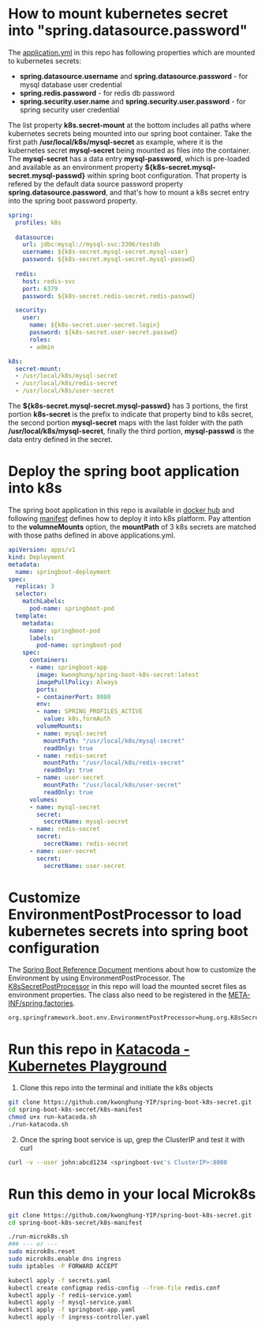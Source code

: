 # How to mount kubernetes secret into "spring.datasource.password"
The [application.yml](/src/main/resources/application.yml) in this repo has following properties which are mounted to kubernetes secrets:

* **spring.datasource.username** and **spring.datasource.password** - for mysql database user credential
* **spring.redis.password** - for redis db password
* **spring.security.user.name** and **spring.security.user.password** - for spring security user credential

The list property **k8s.secret-mount** at the bottom includes all paths where kubernetes secrets being mounted into our spring boot container. Take the first path **/usr/local/k8s/mysql-secret** as example, where it is the kubernetes secret **mysql-secret** being mounted as files into the container. The **mysql-secret** has a data entry **mysql-password**, which is pre-loaded and available as an environment property **${k8s-secret.mysql-secret.mysql-passwd}** within spring boot configuration. That property is refered by the default data source password property **spring.datasource.password**, and that's how to mount a k8s secret entry into the spring boot password property. 

```yaml
spring:
  profiles: k8s
 
  datasource:
    url: jdbc:mysql://mysql-svc:3306/testdb
    username: ${k8s-secret.mysql-secret.mysql-user}
    password: ${k8s-secret.mysql-secret.mysql-passwd}
  
  redis:
    host: redis-svc
    port: 6379
    password: ${k8s-secret.redis-secret.redis-passwd}

  security:
    user:
      name: ${k8s-secret.user-secret.login}
      password: ${k8s-secret.user-secret.passwd}
      roles:
      - admin

k8s:
  secret-mount:
  - /usr/local/k8s/mysql-secret
  - /usr/local/k8s/redis-secret
  - /usr/local/k8s/user-secret
```

The **${k8s-secret.mysql-secret.mysql-passwd}** has 3 portions, the first portion **k8s-secret** is the prefix to indicate that property bind to k8s secret, the second portion **mysql-secret** maps with the last folder with the path **/usr/local/k8s/mysql-secret**, finally the third portion, **mysql-passwd** is the data entry defined in the secret.

# Deploy the spring boot application into k8s
The spring boot application in this repo is available in [docker hub](https://cloud.docker.com/u/kwonghung/repository/docker/kwonghung/spring-boot-k8s-secret) and following [manifest](/k8s-manifest/springboot-app.yaml) defines how to deploy it into k8s platform. Pay attention to the **volumneMounts** option, the **mountPath** of 3 k8s secrets are matched with those paths defined in above applications.yml.

```yaml
apiVersion: apps/v1
kind: Deployment
metadata:
  name: springboot-deployment
spec:
  replicas: 3
  selector:
    matchLabels:
      pod-name: springboot-pod
  template:
    metadata:
      name: springboot-pod
      labels:
        pod-name: springboot-pod
    spec:
      containers:
      - name: springboot-app
        image: kwonghung/spring-boot-k8s-secret:latest
        imagePullPolicy: Always
        ports:
        - containerPort: 8080
        env:
        - name: SPRING_PROFILES_ACTIVE
          value: k8s,formAuth
        volumeMounts:
        - name: mysql-secret
          mountPath: "/usr/local/k8s/mysql-secret"
          readOnly: true
        - name: redis-secret
          mountPath: "/usr/local/k8s/redis-secret"
          readOnly: true
        - name: user-secret
          mountPath: "/usr/local/k8s/user-secret"
          readOnly: true         
      volumes:
      - name: mysql-secret
        secret:
          secretName: mysql-secret
      - name: redis-secret
        secret:
          secretName: redis-secret
      - name: user-secret
        secret:
          secretName: user-secret
```

# Customize EnvironmentPostProcessor to load kubernetes secrets into spring boot configuration
The [Spring Boot Reference Document](https://docs.spring.io/spring-boot/docs/2.2.0.M4/reference/html/#howto-customize-the-environment-or-application-context) mentions about how to customize the Environment by using EnvironmentPostProcessor. The [K8sSecretPostProcessor](/src/main/java/hung/org/K8sSecretPostProcessor.java) in this repo will load the mounted secret files as environment properties. The class also need to be registered in the [META-INF/spring.factories](/src/main/resources/META-INF).

```properties
org.springframework.boot.env.EnvironmentPostProcessor=hung.org.K8sSecretPostProcessor
```

# Run this repo in [Katacoda - Kubernetes Playground](https://www.katacoda.com/courses/kubernetes/playground)

1. Clone this repo into the terminal and initiate the k8s objects
```bash
git clone https://github.com/kwonghung-YIP/spring-boot-k8s-secret.git
cd spring-boot-k8s-secret/k8s-manifest
chmod u+x run-katacoda.sh
./run-katacoda.sh
```

2. Once the spring boot service is up, grep the ClusterIP and test it with curl
```bash
curl -v --user john:abcd1234 <springboot-svc's ClusterIP>:8080
```

# Run this demo in your local Microk8s
```bash
git clone https://github.com/kwonghung-YIP/spring-boot-k8s-secret.git
cd spring-boot-k8s-secret/k8s-manifest

./run-microk8s.sh
### --- or ---
sudo microk8s.reset
sudo microk8s.enable dns ingress
sudo iptables -P FORWARD ACCEPT

kubectl apply -f secrets.yaml
kubectl create configmap redis-config --from-file redis.conf
kubectl apply -f redis-service.yaml
kubectl apply -f mysql-service.yaml
kubectl apply -f springboot-app.yaml
kubectl apply -f ingress-controller.yaml
```
